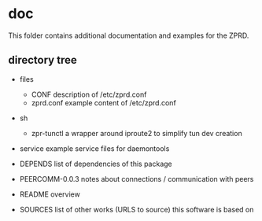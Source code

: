 # doc

This folder contains additional documentation and examples for the ZPRD.

## directory tree

 - files
   - CONF		description of /etc/zprd.conf
   - zprd.conf		example content of /etc/zprd.conf

 - sh
   - zpr-tunctl		a wrapper around iproute2 to simplify tun dev creation

 - service		example service files for daemontools

 - DEPENDS		list of dependencies of this package
 - PEERCOMM-0.0.3	notes about connections / communication with peers
 - README		overview
 - SOURCES		list of other works (URLS to source) this software is based on
